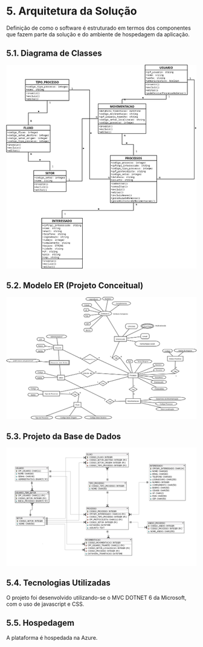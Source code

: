 # 5. Arquitetura da Solução

Definição de como o software é estruturado em termos dos componentes que fazem parte da solução e do ambiente de hospedagem da aplicação.

## 5.1. Diagrama de Classes

![Diagrama de Classes](arquivos/Diagrama_Classe/Diagrama_de_Classes.png)

## 5.2. Modelo ER (Projeto Conceitual)

![Diagrama Entidade Relacionamento](arquivos/ER/ER.png)

## 5.3. Projeto da Base de Dados

![Projeto da Base de Dados](arquivos/Projeto_Base_Dados/PROJETO_BASE_DADOS.png)

## 5.4. Tecnologias Utilizadas

O projeto foi desenvolvido utilizando-se o MVC DOTNET 6 da Microsoft, com o uso de javascript e CSS.

## 5.5. Hospedagem

A plataforma é hospedada na Azure.

